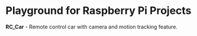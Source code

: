 # Playground for Raspberry Pi Projects

**RC_Car** - Remote control car with camera and motion tracking feature. 